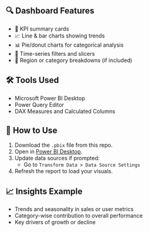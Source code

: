## 🔍 Dashboard Features

- 🧮 KPI summary cards
- 📈 Line & bar charts showing trends
- 📊 Pie/donut charts for categorical analysis
- 📅 Time-series filters and slicers
- 📍 Region or category breakdowns (if included)

## 🛠 Tools Used

- Microsoft Power BI Desktop
- Power Query Editor
- DAX Measures and Calculated Columns

## 🚀 How to Use

1. Download the `.pbix` file from this repo.
2. Open in [Power BI Desktop](https://powerbi.microsoft.com/desktop/).
3. Update data sources if prompted:
   - Go to `Transform Data > Data Source Settings`
4. Refresh the report to load your visuals.

## 📈 Insights Example

- Trends and seasonality in sales or user metrics
- Category-wise contribution to overall performance
- Key drivers of growth or decline